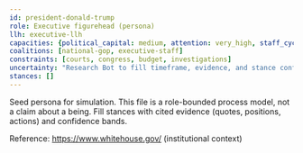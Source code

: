 ```yaml
---
id: president-donald-trump
role: Executive figurehead (persona)
llh: executive-llh
capacities: {political_capital: medium, attention: very_high, staff_cycles: high}
coalitions: [national-gop, executive-staff]
constraints: [courts, congress, budget, investigations]
uncertainty: "Research Bot to fill timeframe, evidence, and stance confidence."
stances: []
---
```


Seed persona for simulation. This file is a role-bounded process model, not a claim about a being. Fill stances with cited evidence (quotes, positions, actions) and confidence bands.

Reference: https://www.whitehouse.gov/ (institutional context)

